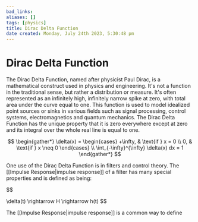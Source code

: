 ```yaml
---
bad_links: 
aliases: []
tags: [physics]
title: Dirac Delta Function
date created: Monday, July 24th 2023, 5:30:48 pm
---
```

# Dirac Delta Function

The Dirac Delta Function, named after physicist Paul Dirac, is a mathematical construct used in physics and engineering. It's not a function in the traditional sense, but rather a distribution or measure. It's often represented as an infinitely high, infinitely narrow spike at zero, with total area under the curve equal to one. This function is used to model idealized point sources or sinks in various fields such as signal processing, control systems, electromagnetics and quantum mechanics. The Dirac Delta Function has the unique property that it is zero everywhere except at zero and its integral over the whole real line is equal to one.

$$
\begin{gather*} 
\delta(x) = 
\begin{cases} 
+\infty, & \text{if } x = 0 \\
0, & \text{if } x \neq 0 
\end{cases} \\
\int_{-\infty}^{\infty} \delta(x) dx = 1
\end{gather*}
$$

One use of the Dirac Delta Function is in filters and control theory. The [[Impulse Response|impulse response]] of a filter has many special properties and is defined as being:

$$

\delta(t) \rightarrow H \rightarrow h(t)
$$

The [[Impulse Response|impulse response]] is a common way to define 